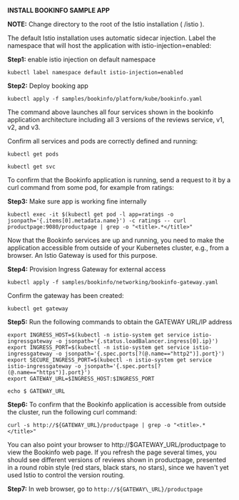 **INSTALL BOOKINFO SAMPLE APP**


**NOTE:** Change directory to the root of the Istio installation ( /istio ).

The default Istio installation uses automatic sidecar injection. Label the namespace that will host the application with istio-injection=enabled:

**Step1:**  enable istio injection on default namespace

```
kubectl label namespace default istio-injection=enabled
```

**Step2:** Deploy booking app

```
kubectl apply -f samples/bookinfo/platform/kube/bookinfo.yaml
```

The command above launches all four services shown in the bookinfo application architecture including all 3 versions of the reviews service, v1, v2, and v3.

Confirm all services and pods are correctly defined and running:

```
kubectl get pods
```
```
kubectl get svc
```

To confirm that the Bookinfo application is running, send a request to it by a curl command from some pod, for example from ratings:

**Step3:** Make sure app is working fine internally

```
kubectl exec -it $(kubectl get pod -l app=ratings -o jsonpath='{.items[0].metadata.name}') -c ratings -- curl productpage:9080/productpage | grep -o "<title>.*</title>" 
```
Now that the Bookinfo services are up and running, you need to make the application accessible from outside of your Kubernetes cluster, e.g., from a browser. An Istio Gateway is used for this purpose.

**Step4:** Provision Ingress Gateway for external access

```
kubectl apply -f samples/bookinfo/networking/bookinfo-gateway.yaml
```
Confirm the gateway has been created:
```
kubectl get gateway
```
**Step5:** Run the following commands to obtain the GATEWAY URL/IP address
```
export INGRESS_HOST=$(kubectl -n istio-system get service istio-ingressgateway -o jsonpath='{.status.loadBalancer.ingress[0].ip}')
export INGRESS_PORT=$(kubectl -n istio-system get service istio-ingressgateway -o jsonpath='{.spec.ports[?(@.name=="http2")].port}')
export SECURE_INGRESS_PORT=$(kubectl -n istio-system get service istio-ingressgateway -o jsonpath='{.spec.ports[?(@.name=="https")].port}')
export GATEWAY_URL=$INGRESS_HOST:$INGRESS_PORT

echo $ GATEWAY_URL
```
**Step6:** To confirm that the Bookinfo application is accessible from outside the cluster, run the following curl command:

```
curl -s http://${GATEWAY_URL}/productpage | grep -o "<title>.*</title>"
```
You can also point your browser to http://$GATEWAY\_URL/productpage to view the Bookinfo web page. If you refresh the page several times, you should see different versions of reviews shown in productpage, presented in a round robin style (red stars, black stars, no stars), since we haven&#39;t yet used Istio to control the version routing.

**Step7:** In web browser, go to ```http://${GATEWAY\_URL}/productpage```
